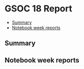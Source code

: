 # GSOC 18 Report

- [Summary](#summary)
- [Notebook week reports](#notebook-week-reports)


## Summary



## Notebook week reports
